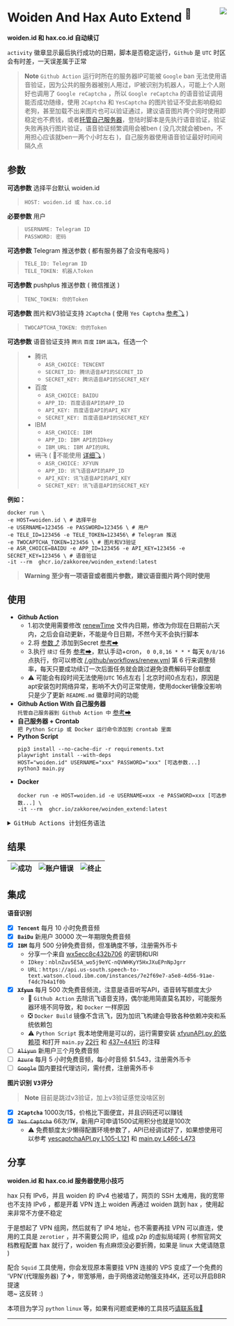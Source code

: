 
# Woiden And Hax Auto Extend <sup>💯</sup>  <img align="right" src="https://img.shields.io/badge/2022.12.04-activity-success"/>

**woiden.id 和 hax.co.id 自动续订**    

`activity` 徽章显示最后执行成功的日期，脚本是否稳定运行，`Github` 是 `UTC` 时区会有时差，一天误差属于正常

> **Note** `Github Action` 运行时所在的服务器IP可能被 `Google` ban 无法使用语音验证，因为公共的服务器被别人用过，IP被识别为机器人，可能上个人刚好也调用了 `Google reCaptcha` ，所以 `Google reCaptcha` 的语音验证调用能否成功随缘，使用 `2Captcha` 和 `YesCaptcha` 的图片验证不受此影响稳如老狗，甚至加载不出来图片也可以验证通过，建议语音图片两个同时使用即稳定也不费钱，或者[托管自己服务器](https://docs.github.com/cn/actions/hosting-your-own-runners/about-self-hosted-runners)，登陆时脚本是先执行语音验证，验证失败再执行图片验证，语音验证频繁调用会被ben ( 没几次就会被ben，不用担心应该就ben一两个小时左右 )，自己服务器使用语音验证最好时间间隔久点

## 参数 <a id='01' />

<kbd>**可选参数**</kbd> 选择平台默认 woiden.id
> `HOST: woiden.id 或 hax.co.id`</br>

<kbd>**必要参数**</kbd> 用户
> `USERNAME: Telegram ID`</br>
> `PASSWORD: 密码`

<kbd>**可选参数**</kbd> Telegram 推送参数 ( 都有服务器了会没有电报吗 )
> `TELE_ID: Telegram ID`</br>
> `TELE_TOKEN: 机器人Token`</br>

<kbd>**可选参数**</kbd> pushplus 推送参数 ( 微信推送 )
> `TENC_TOKEN: 你的Token`</br>

<kbd>**可选参数**</kbd> 图片和V3验证支持 `2Captcha`  ( 使用 `Yes Captcha` [参考⤵](#002) )
> `TWOCAPTCHA_TOKEN: 你的Token`</br>

<kbd>**可选参数**</kbd> 语音验证支持 `腾讯` `百度` `IBM` ~~`讯飞`~~，任选一个
> - 腾讯</br>
>     - `ASR_CHOICE: TENCENT`
>     - `SECRET_ID: 腾讯语音API的SECRET_ID`</br>
>     - `SECRET_KEY: 腾讯语音API的SECRET_KEY`</br>
> - 百度</br>
>     - `ASR_CHOICE: BAIDU`
>     - `APP_ID: 百度语音API的APP_ID`</br>
>     - `API_KEY: 百度语音API的API_KEY`</br>
>     - `SECRET_KEY: 百度语音API的SECRET_KEY`</br>
> - IBM</br>
>     - `ASR_CHOICE: IBM`
>     - `APP_ID: IBM API的IDkey`</br>
>     - `IBM_URL: IBM API的URL`</br>
> - ~~讯飞~~ ( 🚫不能使用 [详细⤵](#001) )</br>
>     - `ASR_CHOICE: XFYUN`
>     - `APP_ID: 讯飞语音API的APP_ID`</br>
>     - `API_KEY: 讯飞语音API的API_KEY`</br>
>     - `SECRET_KEY: 讯飞语音API的SECRET_KEY`</br>

**例如：** 
```shell
docker run \
-e HOST=woiden.id \ # 选择平台
-e USERNAME=123456 -e PASSWORD=123456 \ # 用户
-e TELE_ID=123456 -e TELE_TOKEN=123456\ # Telegram 推送
-e TWOCAPTCHA_TOKEN=123456 \ # 图片和V3验证
-e ASR_CHOICE=BAIDU -e APP_ID=123456 -e API_KEY=123456 -e SECRET_KEY=123456 \ # 语音验证
-it --rm  ghcr.io/zakkoree/woinden_extend:latest
```

>  **Warning** **至少有一项语音或者图片参数，建议语音图片两个同时使用**

## 使用

- **Github Action**
  - 1.初次使用需要修改 [renewTime](https://github.com/Zakkoree/woiden_extend/blob/main/renewTime#L1) 文件内日期，修改为你现在日期前六天内，之后会自动更新，不能是今日日期，不然今天不会执行脚本
  - 2.将 [参数⤴](#01) 添加到Secret [参考➡](https://docs.github.com/cn/actions/security-guides/encrypted-secrets#creating-encrypted-secrets-for-a-repository)
  - 3.执行 `续订` 任务 [参考➡](https://docs.github.com/cn/actions/managing-workflow-runs/manually-running-a-workflow#running-a-workflow)，默认手动+cron， `0 0,8,16 * * *` 每天 `0/8/16` 点执行，你可以修改 [/.github/workflows/renew.yml](https://github.com/Zakkoree/woiden_extend/blob/main/.github/workflows/renew.yml#L6) 第 6 行来调整频率，每天只要成功续订一次后面任务就会跳过避免浪费解码平台额度
  - ⚠ 可能会有段时间无法使用(`UTC` 16点左右 | 北京时间0点左右)，原因是apt安装包时网络异常，影响不大仍可正常使用，使用docker镜像没影响只是少了更新 `README.md` 徽章时间的功能
- **Github Action With 自己服务器**</br>
  `托管自己服务器到 Github Action 中` [参考➡](https://docs.github.com/cn/actions/hosting-your-own-runners/about-self-hosted-runners)
- **自己服务器 + Crontab**</br>
  `把 Python Scrip 或 Docker 运行命令添加到 crontab 里面`
- **Python Script**
  ```shell
  pip3 install --no-cache-dir -r requirements.txt
  playwright install --with-deps
  HOST="woiden.id" USERNAME="xxx" PASSWORD="xxx" [可选参数...]
  python3 main.py
  ```
- **Docker**</br>
  ```shell
  docker run -e HOST=woiden.id -e USERNAME=xxx -e PASSWORD=xxx [可选参数...] \
  -it --rm  ghcr.io/zakkoree/woinden_extend:latest
  ```


<details>
 <summary><kbd>GitHub Actions 计划任务语法</kbd></summary>
    
---
    
计划任务语法有 5 个字段，中间用空格分隔，每个字段代表一个时间单位。</br>

```plain
┌───────────── 分钟 (0 - 59)
│ ┌───────────── 小时 (0 - 23)
│ │ ┌───────────── 日 (1 - 31)
│ │ │ ┌───────────── 月 (1 - 12 或 JAN-DEC)
│ │ │ │ ┌───────────── 星期 (0 - 6 或 SUN-SAT)
│ │ │ │ │
│ │ │ │ │
│ │ │ │ │
* * * * *
```

每个时间字段的含义：

|符号   | 描述        | 举例                                        |
| ----- | -----------| -------------------------------------------|
| `*`   | 任意值      | `* * * * *` 每天每小时每分钟                  |
| `,`   | 值分隔符    | `1,3,4,7 * * * *` 每小时的 1 3 4 7 分钟       |
| `-`   | 范围       | `1-6 * * * *` 每小时的 1-6 分钟               |
| `/`   | 每         | `*/15 * * * *` 每隔 15 分钟                  |

**注**：由于 GitHub Actions 的限制，如果设置为 `* * * * *` 实际的执行频率为每 5 分执行一次。

***

</details>

## 结果

| ![成功](https://cdn.jsdelivr.net/gh/Zakkoree/FileDrive@main/images/picgo/2022/11/25/21-09-52-07e5c9-321ebc964e7c5daa5ca2057679a61d41-20221125210952.png "成功") | ![账户错误](https://cdn.jsdelivr.net/gh/Zakkoree/FileDrive@main/images/picgo/2022/11/25/23-48-16-f0cb04-2b6f4dfe72d24111df35310b81144e4b-20221125234815.png "账户错误") | ![终止](https://cdn.jsdelivr.net/gh/Zakkoree/FileDrive@main/images/picgo/2022/11/25/23-25-26-ec97d6-8efc47f259b881b1c49fb71e840a6207-20221125232525.png "终止") 
|  ----  | ----  | ----  |

## 集成<a id='1' />
<kbd>**语音识别**</kbd>
- [x] **`Tencent`** 每月 10 小时免费音频
- [x] **`BaiDu`** 新用户 30000 次一年期限免费音频
- [x] **`IBM`** 每月 500 分钟免费音频，但准确度不够，注册需外币卡</br>
    - 分享一个来自 [wx5ecc8c432b706](https://blog.51cto.com/u_14825502) 的密钥和URl</br>
    - `IDkey：nblnZuv5E5A_wo5j9eYC-nQVWHKyY5HxJXuEPnNpJgrr`</br>
    - `URL：https://api.us-south.speech-to-text.watson.cloud.ibm.com/instances/7e2f69e7-a5e8-4d56-91ae-f4dc7b4a1f0b`
- [x] ~~**`Xfyun`**~~ 每月 500 次免费音频流，注意是语音听写API，语音转写额度太少</br><a id='001' />
    - 🚫 `Github Action` 去除讯飞语音支持，偶尔能用简直莫名其妙，可能服务器环境不同导致，和 `Docker` 一样原因</br>
    - ❎ `Docker Build` 镜像不含讯飞，因为加讯飞构建会导致各种依赖冲突和系统依赖包</br>
    - ⚠ `Python Script` 我本地使用是可以的，运行需要安装 [xfyunAPI.py 的依赖项](https://github.com/Zakkoree/woiden_extend/blob/main/xfyunAPI.py#L4-L10) 和打开 `main.py` [22行](https://github.com/Zakkoree/woiden_extend/blob/main/main.py#L22) 和 [437~441行](https://github.com/Zakkoree/woiden_extend/blob/main/main.py#L437-L411) 的注释
- [ ] ~~`Aliyun`~~ 新用户三个月免费音频
- [ ] ~~`Azure`~~ 每月 5 小时免费音频，每小时音频 $1.543，注册需外币卡
- [ ] ~~`Google`~~ 国内要挂代理访问，需付费，注册需外币卡

<kbd>**图片识别**</kbd>  <kbd>**V3评分**</kbd>

> **Note** 目前是跳过v3验证，加上v3验证感觉没啥区别

- [x] **`2Captcha`** 1000次/1$，价格比下面便宜，并且识码还可以赚钱
- [x] ~~`Yes Captcha`~~ 66次/1¥，新用户可申请1500试用积分也就是100次 <a id='002' />
    - ⚠ 免费额度太少懒得配置环境参数了，API已经调试好了，如果想使用可以参考 [yescaptchaAPI.py L105-L121](https://github.com/Zakkoree/woiden_extend/blob/main/yescaptchaAPI.py#L105-L121) 和 [main.py L466-L473](https://github.com/Zakkoree/woiden_extend/blob/main/main.py#L466-L473)


## 分享
**woiden.id 和 hax.co.id 服务器使用小技巧**
 
hax 只有 IPv6，并且 woiden 的 IPv4 也被墙了，网页的 SSH 太难用，我的宽带也不支持 IPv6 ，都是开着 VPN 连上 woiden 再通过 woiden 跳到 hax ，使用起来非常不方便不稳定</br>

于是想起了 VPN 组网，然后就有了 IP4 地址，也不需要再挂 VPN 可以直连，使用的工具是 `zerotier` ，并不需要公网 IP，组成 p2p 的虚拟局域网 ( 参照官网文档教程配置 hax 就行了，woiden 有点麻烦没必要折腾，如果是 linux 大佬请随意 )

配合 `Squid` 工具使用，你会发现原本需要挂 VPN 连接的 VPS 变成了一个免费的 'VPN'(代理服务器) 了✈，带宽够用，由于网络波动勉强支持4K，还可以开启BBR提速 </br>
嗯~  这反转 :)

本项目为学习 `python` `linux` 等，如果有问题或更棒的工具技巧[请联系我🤝](https://github.com/Zakkoree)

---
